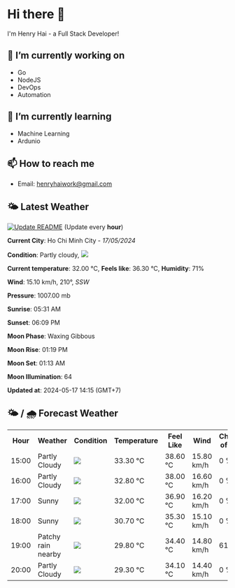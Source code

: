 # Hi there 👋

I'm Henry Hai - a Full Stack Developer!

## 🔭 I’m currently working on

- Go
- NodeJS
- DevOps
- Automation

## 🌱 I’m currently learning

- Machine Learning
- Ardunio

## 📫 How to reach me

- Email: <henryhaiwork@gmail.com>

## 🌤️ Latest Weather
[![Update README](https://github.com/henry0hai/henry0hai/actions/workflows/udpateReadme.yml/badge.svg)](https://github.com/henry0hai/henry0hai/actions/workflows/udpateReadme.yml)
(Update every **hour**)
<!-- CURRENT_WEATHER:START -->
**Current City**: Ho Chi Minh City - *17/05/2024*

**Condition**: Partly cloudy, <img src="https://cdn.weatherapi.com/weather/64x64/day/116.png"/>

**Current temperature**: 32.00 °C, **Feels like**: 36.30 °C, **Humidity**: 71%

**Wind**: 15.10 km/h, 210°, *SSW*

**Pressure**: 1007.00 mb

**Sunrise**: 05:31 AM

**Sunset**: 06:09 PM

**Moon Phase**: Waxing Gibbous

**Moon Rise**: 01:19 PM

**Moon Set**: 01:13 AM

**Moon Illumination**: 64

**Updated at**: 2024-05-17 14:15 (GMT+7)<!-- CURRENT_WEATHER:END -->

## 🌤️ / 🌧️ Forecast Weather
<!-- FORECAST_WEATHER:START -->
<table>
		<tr>
			<th>Hour</th>
			<th>Weather</th>
			<th>Condition</th>
			<th>Temperature</th>
			<th>Feel Like</th>
			<th>Wind</th>
			<th>Chance of Rain</th>
		</tr>
				<tr>
					<td>15:00</td>
					<td>Partly Cloudy </td>
					<td><img src='https://cdn.weatherapi.com/weather/64x64/day/116.png'/></td>
					<td>33.30 °C</td>
					<td>38.60 °C</td>
					<td>15.80 km/h</td>
					<td>0 %</td>
				</tr>
				<tr>
					<td>16:00</td>
					<td>Partly Cloudy </td>
					<td><img src='https://cdn.weatherapi.com/weather/64x64/day/116.png'/></td>
					<td>32.80 °C</td>
					<td>38.00 °C</td>
					<td>16.60 km/h</td>
					<td>0 %</td>
				</tr>
				<tr>
					<td>17:00</td>
					<td>Sunny</td>
					<td><img src='https://cdn.weatherapi.com/weather/64x64/day/113.png'/></td>
					<td>32.00 °C</td>
					<td>36.90 °C</td>
					<td>16.20 km/h</td>
					<td>0 %</td>
				</tr>
				<tr>
					<td>18:00</td>
					<td>Sunny</td>
					<td><img src='https://cdn.weatherapi.com/weather/64x64/day/113.png'/></td>
					<td>30.70 °C</td>
					<td>35.30 °C</td>
					<td>15.10 km/h</td>
					<td>0 %</td>
				</tr>
				<tr>
					<td>19:00</td>
					<td>Patchy rain nearby</td>
					<td><img src='https://cdn.weatherapi.com/weather/64x64/night/176.png'/></td>
					<td>29.80 °C</td>
					<td>34.40 °C</td>
					<td>14.80 km/h</td>
					<td>61 %</td>
				</tr>
				<tr>
					<td>20:00</td>
					<td>Partly Cloudy </td>
					<td><img src='https://cdn.weatherapi.com/weather/64x64/night/116.png'/></td>
					<td>29.30 °C</td>
					<td>34.10 °C</td>
					<td>14.40 km/h</td>
					<td>0 %</td>
				</tr>
</table>
<!-- FORECAST_WEATHER:END -->
